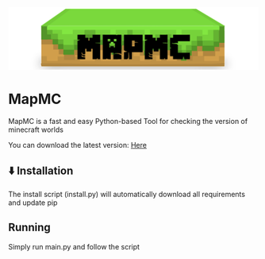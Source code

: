 [logo]: https://github.com/TheTwoBoom/MapMC/raw/master/mapmc-logo.png
![logo]
# MapMC
MapMC is a fast and easy Python-based Tool for checking the version of minecraft worlds

You can download the latest version: [Here](https://github.com/TheTwoBoom/MapMC/releases)
## ⬇️ Installation
The install script (install.py) will automatically download all requirements and update pip
## Running
Simply run main.py and follow the script
